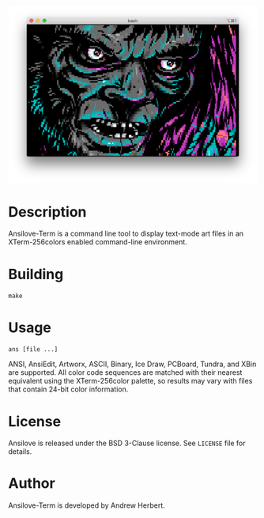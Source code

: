 ![Ansilove-Term Example](docs/ansilove-term-bellum.png)

# Description

Ansilove-Term is a command line tool to display text-mode art files in an XTerm-256colors enabled command-line environment.

# Building

    make

# Usage

    ans [file ...]

ANSI, AnsiEdit, Artworx, ASCII, Binary, Ice Draw, PCBoard, Tundra, and XBin are supported. All color code sequences are matched with their nearest equivalent using the XTerm-256color palette, so results may vary with files that contain 24-bit color information.

# License

Ansilove is released under the BSD 3-Clause license. See `LICENSE` file for details.

# Author

Ansilove-Term is developed by Andrew Herbert.